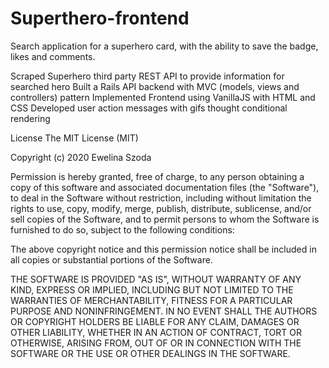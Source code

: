 # Superthero-frontend

Search application for a superhero card, with the ability to save the badge, likes and comments. 

Scraped Superhero third party REST API to provide information for searched hero 
Built a Rails API backend with MVC (models, views and controllers) pattern
Implemented Frontend using VanillaJS with HTML and CSS 
Developed user action messages with gifs thought conditional rendering

License
The MIT License (MIT)

Copyright (c) 2020 Ewelina Szoda

Permission is hereby granted, free of charge, to any person obtaining a copy of this software and associated documentation files (the "Software"), to deal in the Software without restriction, including without limitation the rights to use, copy, modify, merge, publish, distribute, sublicense, and/or sell copies of the Software, and to permit persons to whom the Software is furnished to do so, subject to the following conditions:

The above copyright notice and this permission notice shall be included in all copies or substantial portions of the Software.

THE SOFTWARE IS PROVIDED "AS IS", WITHOUT WARRANTY OF ANY KIND, EXPRESS OR IMPLIED, INCLUDING BUT NOT LIMITED TO THE WARRANTIES OF MERCHANTABILITY, FITNESS FOR A PARTICULAR PURPOSE AND NONINFRINGEMENT. IN NO EVENT SHALL THE AUTHORS OR COPYRIGHT HOLDERS BE LIABLE FOR ANY CLAIM, DAMAGES OR OTHER LIABILITY, WHETHER IN AN ACTION OF CONTRACT, TORT OR OTHERWISE, ARISING FROM, OUT OF OR IN CONNECTION WITH THE SOFTWARE OR THE USE OR OTHER DEALINGS IN THE SOFTWARE.
